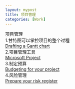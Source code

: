 ```yaml
---
layout: mypost
title: 项目管理
categories: [Work]
---
```


项目管理  
1.甘特图可以掌控项目的整个过程  
[Drafting a Gantt chart](https://www.futurelearn.com/courses/project-management/3/steps/223605)  
2.项目管理工具  
[Microsoft Project](https://www.futurelearn.com/courses/project-management/3/steps/223606)  
3.制定预算  
[Budgeting for your project](https://www.futurelearn.com/courses/project-management/3/steps/223608)  
4.风险管理  
[Prepare your risk register](https://www.futurelearn.com/courses/project-management/3/steps/223615)
